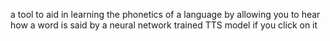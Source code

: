 a tool to aid in learning the phonetics of a language by allowing you to hear how a word is said by a neural network trained TTS model if you click on it
